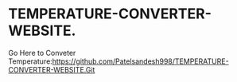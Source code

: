 # TEMPERATURE-CONVERTER-WEBSITE.

Go Here to Conveter Temperature:https://github.com/Patelsandesh998/TEMPERATURE-CONVERTER-WEBSITE.Git
